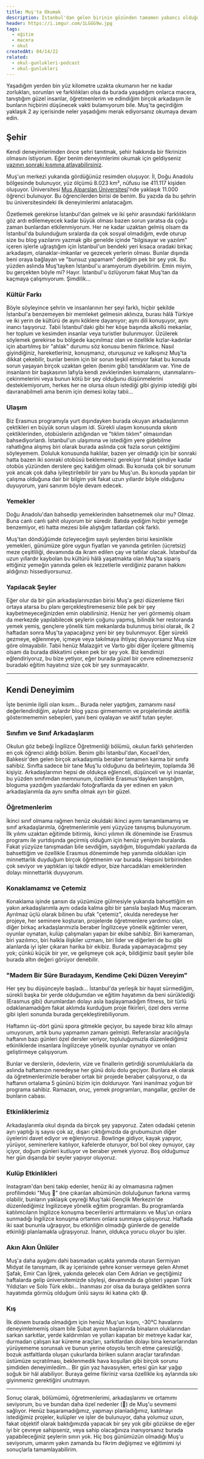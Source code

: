 ```yaml
---
title: Muş'ta Okumak
description: İstanbul'dan gelen birinin gözünden tamamen yabancı olduğu bir bölge ve şehirde geçirdiği üniversite hayatı ve başından geçen maceralar.
header: https://i.imgur.com/1LGGG9w.jpg
tags:
  - eğitim
  - macera
  - okul
createdAt: 04/14/22
related:
  - okul-gunlukleri-podcast
  - okul-gunlukleri
---
```


Yaşadığım yerden bin yüz kilometre uzakta okumanın her ne kadar zorlukları, sorunları ve farklılıkları olsa da burada yaşadığım onlarca macera, tanıştığım güzel insanlar, öğretmenlerim ve edindiğim birçok arkadaşım ile bunların hiçbirini düşünecek vakti bulamıyorum bile. Muş'ta geçirdiğim yaklaşık 2 ay içerisinde neler yaşadığımı merak ediyorsanız okumaya devam edin.

## Şehir

Kendi deneyimlerimden önce şehri tanıtmak, şehir hakkında bir fikrinizin olmasını istiyorum. Eğer benim deneyimlerimi okumak için geldiyseniz [yazının sonraki kısmına atlayabilirsiniz](#kendi-deneyimim).

<blog-image-container>
  <smart-image src="https://i.imgur.com/anEBDJz.jpg"></smart-image>
</blog-image-container>

Muş'un merkezi yukarıda gördüğünüz resimden oluşuyor. İl, Doğu Anadolu bölgesinde bulunuyor, yüz ölçümü 8.023 km², nüfusu ise 411.117 kişiden oluşuyor. Üniversitesi [Muş Alparslan Üniversitesi](https://alparslan.edu.tr)'nde yaklaşık 11.000 öğrenci bulunuyor. Bu öğrencilerden birisi de benim. Bu yazıda da bu şehrin bu üniversitesindeki ilk deneyimlerimi anlatacağım.

Özetlemek gerekirse İstanbul'dan gelmek ve iki şehir arasındaki farklılıkların göz ardı edilemeyecek kadar büyük olması bazen sorun yaratsa da çoğu zaman bunlardan etkilenmiyorum. Her ne kadar uzaktan gelmiş olsam da İstanbul'da bulunduğum sıralarda da çok sosyal olmadığım, evde oturup size bu blog yazılarını yazmak gibi genelde içinde "bilgisayar ve yazılım" içeren işlerle uğraştığım için İstanbul'un bendeki yeri kısaca oradaki birkaç arkadaşım, olanaklar-imkanlar ve gezecek yerlerin olması. Bunlar dışında beni oraya bağlayan ve "bunsuz yapamam" dediğim pek bir şey yok. Bu yüzden aslında Muş'tayken İstanbul'u aramıyorum diyebilirim. Emin miyim, bu gerçekten böyle mi? Hayır. İstanbul'u özlüyorum fakat Muş'tan da kaçmaya çalışmıyorum. Şimdilik...

### Kültür Farkı

Böyle söyleyince şehrin ve insanlarının her şeyi farklı, hiçbir şekilde İstanbul'a benzemeyen bir memleket gelmesin aklınıza, burası hâlâ Türkiye ve iki yerin de kültürü de aynı köklere dayanıyor; aynı dili konuşuyor, aynı inancı taşıyoruz. Tabii İstanbul'daki gibi her köşe başında alkollü mekanlar, her toplum ve kesimden insanlar veya turistler bulunmuyor. Üzülerek söylemek gerekirse bu bölgede kaçınılmaz olan ve özellikle kızlar-kadınlar için abartılmış bir "ahlak" durumu söz konusu benim fikrimce. Nasıl giyindiğiniz, hareketleriniz, konuşmanız, oturuşunuz ve kalkışınız Muş'ta dikkat çekebilir, bunlar benim için bir sorun teşkil etmiyor fakat bu konuda sorun yaşayan birçok uzaktan gelen (benim gibi) tanıdıklarım var. Yine de insanların bir başkasının lafıyla kendi zevklerinden kısmalarını, utanmalarını-çekinmelerini veya bunun kötü bir şey olduğunu düşünmelerini desteklemiyorum, herkes her ne olursa olsun istediği gibi giyinip istediği gibi davranabilmeli ama benim için demesi kolay tabii...

### Ulaşım

Biz Erasmus programıyla yurt dışındayken burada okuyan arkadaşlarımın çektikleri en büyük sorun ulaşım idi. Sürekli ulaşım konusunda sıkıntı çektiklerinden, otobüslerin azlığından ve "tıklım tıklım" olmasından bahsediyorlardı. İstanbul'un ulaşımına ve istediğim yere gidebilme rahatlığına alışmış biri olarak burada aslında çok fazla sorun çektiğimi söyleyemem. Doluluk konusunda haklılar, bazen yer olmadığı için bir sonraki hatta bazen iki sonraki otobüsü beklememiz gerekiyor fakat şimdiye kadar otobüs yüzünden derslere geç kaldığım olmadı. Bu konuda çok bir sorunum yok ancak çok daha iyileştirilebilir bir yanı bu Muş'un. Bu konuda yapılan bir çalışma olduğuna dair bir bilgim yok fakat uzun yıllardır böyle olduğunu duyuyorum, yani sanırım böyle devam edecek.

### Yemekler

Doğu Anadolu'dan bahsedip yemeklerinden bahsetmemek olur mu? Olmaz. Buna canlı canlı şahit oluyorum bir süredir. Batıda yediğim hiçbir yemeğe benzemiyor, eti hatta mezesi bile alıştığım tatlardan çok farklı.

<blog-image-container>
  <smart-image src="https://i.imgur.com/FbJ3aaC.jpg" class="h-[500px]" caption="Masaya sığmayan meze çeşitliliği."></smart-image>
</blog-image-container>

Muş'tan döndüğümde özleyeceğim sayılı şeylerden birisi kesinlikle yemekleri, günümüze göre uygun fiyatları ve yanında getirilen (ücretsiz) meze çeşitliliği, devamında da ikram edilen çay ve tatlılar olacak. İstanbul'da uzun yıllardır kaybolan bu kültürü hâlâ yaşatmakta olan Muş'ta sipariş ettiğiniz yemeğin yanında gelen ek lezzetlerle verdiğiniz paranın hakkını aldığınızı hissediyorsunuz.

### Yapılacak Şeyler

Eğer olur da bir gün arkadaşlarınızdan birisi Muş'a gezi düzenleme fikri ortaya atarsa bu planı gerçekleştiremeseniz bile pek bir şey kaybetmeyeceğinizden emin olabilirsiniz. Henüz her yeri görmemiş olsam da merkezde yapılabilecek şeylerin çoğunu yapmış, bilindik her restoranda yemek yemiş, gençlere yönelik tüm mekanlarda bulunmuş birisi olarak, ilk 2 haftadan sonra Muş'ta yapacağınız yeni bir şey bulunmuyor. Eğer sürekli gezmeye, eğlenmeye, içmeye veya takılmaya ihtiyaç duyuyorsanız Muş size göre olmayabilir. Tabii henüz Malazgirt ve Varto gibi diğer ilçelere gitmemiş olsam da burada dikkatimi çeken pek bir şey yok. Biz kendimizi eğlendiriyoruz, bu bize yetiyor, eğer burada güzel bir çevre edinemezseniz buradaki eğitim hayatınız size çok bir şey sunmayacaktır.

---

## Kendi Deneyimim

İşte benimle ilgili olan kısım... Burada neler yaptığım, zamanımı nasıl değerlendirdiğim, aylardır blog yazısı girmememin ve projelerimde aktiflik göstermememin sebepleri, yani beni oyalayan ve aktif tutan şeyler.

### Sınıfım ve Sınıf Arkadaşlarım

<blog-image-container>
  <smart-image src="https://i.imgur.com/DBhocxQ.jpg" class="h-94" caption="Doğum günü etkinliği çıkışı arkadaşlarım ve ben."></smart-image>
</blog-image-container>

Okulun göz bebeği İngilizce Öğretmenliği bölümü, okulun farklı şehirlerden en çok öğrenci aldığı bölüm. Benim gibi İstanbul'dan, Kocaeli'den, Balıkesir'den gelen birçok arkadaşımla beraber tamamen karma bir sınıfa sahibiz. Sınıfta sadece bir tane Muş'lu olduğunu da belirteyim, toplamda 36 kişiyiz. Arkadaşlarımın hepsi de oldukça eğlenceli, düşünceli ve iyi insanlar, bu yüzden sınıfımdan memnunum, özellikle Erasmus'dayken tanıştığım, bloguma yazdığım yazılardaki fotoğraflarda da yer edinen en yakın arkadaşlarımla da aynı sınıfta olmak ayrı bir güzel.

### Öğretmenlerim

<blog-image-container>
  <smart-image src="https://i.imgur.com/e0u9X35.jpg" caption="Birkaç öğretmenim ve arkadaşlarım."></smart-image>
</blog-image-container>

İkinci sınıf olmama rağmen henüz okuldaki ikinci ayımı tamamlamamış ve sınıf arkadaşlarımla, öğretmenlerimle yeni yüzyüze tanışmış bulunuyorum. İlk yılımı uzaktan eğitimde bitirmiş, ikinci yılımın ilk döneminde ise Erasmus programı ile yurtdışında geçirmiş olduğum için henüz yeniyim buralarda. Fakat yüzyüze tanışmadan bile sevdiğim, saydığım, blogumdaki yazılarda da bahsettiğim ve özellikle Erasmus dönemimde hep yanımda oldukları için minnettarlık duyduğum birçok öğretmenim var burada. Hepsini birbirinden çok seviyor ve yaptıkları işi takdir ediyor, bize harcadıkları emeklerinden dolayı minnettarlık duyuyorum.

### Konaklamamız ve Çetemiz

Konaklama işinde şansın da yüzümüze gülmesiyle yukarıda bahsettiğim en yakın arkadaşlarımla aynı odada kalma gibi bir şansla başladı Muş maceram. Ayrılmaz üçlü olarak bilinen bu ufak "çetemiz", okulda neredeyse her projeye, her seminere koşturan, projelerde öğretmenlere yardımcı olan, diğer birkaç arkadaşlarımızla beraber İngilizceye yönelik eğitimler veren, oyunlar oynatan, kulüp çalışmaları yapan bir ekibe sahibiz. Biri kameraman, biri yazılımcı, biri halkla ilişkiler uzmanı, biri lider ve diğerleri de bu gibi alanlarda iyi işler çıkaran harika bir ekibiz. Burada yapamayacağımız şey yok; çünkü küçük bir yer, ve gelişmeye çok açık, bildiğimiz basit şeyler bile burada altın değeri görüyor denebilir.

### "Madem Bir Süre Buradayım, Kendime Çeki Düzen Vereyim"

Her şey bu düşünceyle başladı... İstanbul'da yerleşik bir hayat sürmediğim, sürekli başka bir yerde olduğumdan ve eğitim hayatımın da beni sürüklediği (Erasmus gibi) durumlardan dolayı asla başlayamadığım fitness, bir türlü odaklanamadığım fakat aklımda kurduğum proje fikirleri, özel ders verme gibi işleri sonunda burada gerçekleştirebiliyorum.

Haftamın üç-dört günü spora gitmekle geçiyor, bu sayede biraz kilo almayı umuyorum, artık bunu yapmamın zamanı gelmişti. Referanslar aracılığıyla haftanın bazı günleri özel dersler veriyor, topluluğumuzla düzenlediğimiz etkinliklerde insanlara İngilizceye yönelik oyunlar oynatıyor ve onları geliştirmeye çalışıyorum.

<blog-image-container>
  <smart-image src="https://i.imgur.com/9jGBoBx.jpg" caption="Bas!!"></smart-image>
</blog-image-container>

Bunlar ve derslerin, ödevlerin, vize ve finallerin getirdiği sorumluluklarla da aslında haftamızın neredeyse her günü dolu dolu geçiyor. Bunlara ek olarak da öğretmenlerimizle beraber ortak bir projede beraber çalışıyoruz, o da haftanın ortalama 5 gününü bizim için dolduruyor. Yani inanılmaz yoğun bir programa sahibiz. Ramazan, oruç, yemek programları, mangallar, geziler de bunların cabası.

### Etkinliklerimiz

<blog-image-container>
  <smart-image src="https://i.imgur.com/DNclkRe.jpg" class="h-94" caption="Kayağa gittiğimiz günden bir fotoğraf."></smart-image>
</blog-image-container>

Arkadaşlarımla okul dışında da birçok şey yapıyoruz. Zaten odadaki çetenin ayrı yaptığı iş sayısı çok az, dışarı çıktığımızda da grubumuzun diğer üyelerini davet ediyor ve eğleniyoruz. Bowlinge gidiyor, kayak yapıyor, yürüyor, seminerlere katılıyor, kafelerde oturuyor, bol bol okey oynuyor, çay içiyor, doğum günleri kutluyor ve beraber yemek yiyoruz. Boş olduğumuz her gün dışarıda bir şeyler yapıyor oluyoruz.

### Kulüp Etkinlikleri

<blog-image-container>
  <smart-image src="https://i.imgur.com/iHZy9oh.jpg" caption="İngilizce kulübümüzü yürüttüğümüz ekip."></smart-image>
</blog-image-container>

Instagram'dan beni takip edenler, henüz iki ay olmamasına rağmen profilimdeki "Muş 🌹" öne çıkarılan albümünün doluluğunun farkına varmış olabilir, bunların yaklaşık çeyreği Muş'taki Gençlik Merkezin'de düzenlediğimiz İngilizceye yönelik eğitim programları. Bu programlarda katılımcıların İngilizce konuşma becerilerini arttırmalarını ve Muş'un onlara sunmadığı İngilizce konuşma ortamını onlara sunmaya çalışıyoruz. Haftada iki saat bununla uğraşıyor, bu etkinliğin olmadığı günlerde de genelde etkinliği planlamakla uğraşıyoruz. İnanın, oldukça yorucu oluyor bu işler.

### Akın Akın Ünlüler

<blog-image-container>
  <smart-image src="https://i.imgur.com/RzdN6G4.jpg" caption="Solo Türk gösteri pilotları."></smart-image>
</blog-image-container>

Muş'a daha ayağımı dahi basmadan uçakta yanımda oturan Sermiyan Midyat ile tanışmam, ilk ay içerisinde şehre konser vermeye gelen Ahmet Şafak, Emir Can İğrek, yakında gelecek olan Cem Adrian ve geçtiğimiz haftalarda gelip üniversitemizde söyleşi, devamında da gösteri yapan Türk Yıldızları ve Solo Türk ekibi... İnanması zor olsa da buraya geldikten sonra hayatımda görmüş olduğum ünlü sayısı iki katına çıktı 😅.

### Kış

<blog-image-container>
  <smart-image src="https://i.imgur.com/u4M3K9m.jpg" class="h-94" caption="Beş dakika yemekhane sırası bekledikten sonra..."></smart-image>
  <smart-image src="https://i.imgur.com/3Jrw6uY.jpg" class="h-94" caption="Kar altında yok olmuş bir araç."></smart-image>
</blog-image-container>

İlk dönem burada olmadığım için henüz Muş'un kışını, -30°C havalarını deneyimlememiş olsam bile Şubat ayının başlarında binaların oluklarından sarkan sarkıtlar, yerde kaldırımları ve yolları kapatan bir metreye kadar kar, durmadan çalışan kar küreme araçları, sarkıtlardan dolayı bina kenarlarından yürüyememe sorunsalı ve bunun yerine otoyolu tercih etme çaresizliği, bozuk astfaltlarda oluşan çukurlarda biriken suların araçlar tarafından üstümüze sıçratılması, beklenmedik hava koşulları gibi birçok sorunu şimdiden deneyimledim... Bir gün yaz havasıyken, ertesi gün kar yağıp soğuk bir hâl alabiliyor. Buraya gelme fikriniz varsa özellikle kış aylarında sıkı giyinmeniz gerektiğini unutmayın.

---

Sonuç olarak, bölümümü, öğretmenlerimi, arkadaşlarımı ve ortamımı seviyorum, bu ve bundan daha özel nedenler (💜) de Muş'u sevmemi sağlıyor. Henüz başaramadığımız, yapmayı planladığımız, katılmayı istediğimiz projeler, kulüpler ve işler de bulunuyor, daha yolumuz uzun, fakat objektif olarak baktığımızda yapacak bir şey yok gibi gözükse de eğer iyi bir çevreye sahipseniz, veya sahip olacağınıza inanıyorsanız burada yapabileceğiniz şeylerin sınırı yok. Hiç boş günümüzün olmadığı Muş'u seviyorum, umarım yakın zamanda bu fikrim değişmez ve eğitimimi iyi sonuçlarla tamamlayabilirim.
